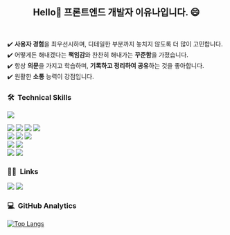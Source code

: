 <h2 align="center">Hello👋 프론트엔드 개발자 이유나입니다. 😄</h2>
<br>

✔️ **사용자 경험**을 최우선시하며, 디테일한 부분까지 놓치지 않도록 더 많이 고민합니다. <br>
✔️ 어떻게든 해내겠다는 **책임감**와 찬찬히 해내가는 **꾸준함**을 가졌습니다. <br>
✔️ 항상 **의문**을 가지고 학습하며, **기록하고 정리하여 공유**하는 것을 좋아합니다. <br>
✔️ 원활한 **소통** 능력이 강점입니다.


### 🛠 &nbsp;Technical Skills
<img src="https://img.shields.io/badge/React-61DAFB?style=for-the-badge&logo=React&logoColor=black"/>

<img src="https://img.shields.io/badge/javascript-%23323330.svg?style=for-the-badge&logo=javascript&logoColor=%23F7DF1E"> <img src="https://img.shields.io/badge/Typescript-3178C6?style=for-the-badge&logo=Typescript&logoColor=white"/> <img src="https://img.shields.io/badge/html5-%23E34F26.svg?style=for-the-badge&logo=html5&logoColor=white"> <img src="https://img.shields.io/badge/CSS3-1572B6?style=for-the-badge&logo=CSS3&logoColor=white"> <br>
<img src="https://img.shields.io/badge/Sass-CC6699?style=for-the-badge&logo=Sass&logoColor=white"/>
<img src="https://img.shields.io/badge/Bootstrap-7952B3?style=for-the-badge&logo=Bootstrap&logoColor=white">
<img src="https://img.shields.io/badge/Tailwindcss-06B6D4?style=for-the-badge&logo=Tailwindcss&logoColor=white">
<br>
<img src="https://img.shields.io/badge/Node.js-5FA04E?style=for-the-badge&logo=Node.js&logoColor=white">  <img src="https://img.shields.io/badge/npm-CB3837?style=for-the-badge&logo=npm&logoColor=white">
<br>
<img src="https://img.shields.io/badge/git-F05032?style=for-the-badge&logo=git&logoColor=white">  <img src="https://img.shields.io/badge/github-181717?style=for-the-badge&logo=github&logoColor=white">
<br>

### 🤝🏻 &nbsp;Links
<a href="https://velog.io/@_u__me_with/about" target="_blank"><img src="https://img.shields.io/badge/velog-20C997?style=flat-square&logo=velog&logoColor=white"/></a>
<a href="https://dbsk0108@gmail.com" target="_blank"><img src="https://img.shields.io/badge/dbsk0108@gmail.com-EA4335?style=flat-square&logo=gmail&logoColor=white"/></a>
<br>
### 💻 &nbsp;GitHub Analytics
[![Top Langs](https://github-readme-stats.vercel.app/api/top-langs/?username=youna99&layout=compact&theme=algolia)](https://github.com/congchu/github-readme-stats)

